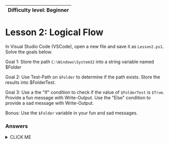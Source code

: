 | Difficulty level: Beginner |
| --- |

# Lesson 2: Logical Flow

In Visual Studio Code (VSCode), open a new file and save it as `Lesson2.ps1`. Solve the goals below.

Goal 1: Store the path `C:\Windows\System32` into a string variable named $Folder

Goal 2: Use Test-Path on `$Folder` to determine if the path exists. Store the results into $FolderTest.

Goal 3: Use a the "If" condition to check if the value of `$FolderTest` is `$True`. Provide a fun message with Write-Output. Use the "Else" condition to provide a sad message with Write-Output.

Bonus: Use the `$Folder` variable in your fun and sad messages.

### Answers
<details><summary>CLICK ME</summary>

#### Goal 1
```
[String]$Folder = 'C:\Windows\System32'
```

#### Goal 2
```[Bool]$FolderTest = Test-Path $Folder```

#### Goal 3
```
If ($FolderTest -eq $True) {
    Write-Output "I have validated that $Folder exists!"
}
Else {
    Write-Output "Oh no, $Folder does not exist! Wait - why does your computer even work right now?"
}
```

</details>